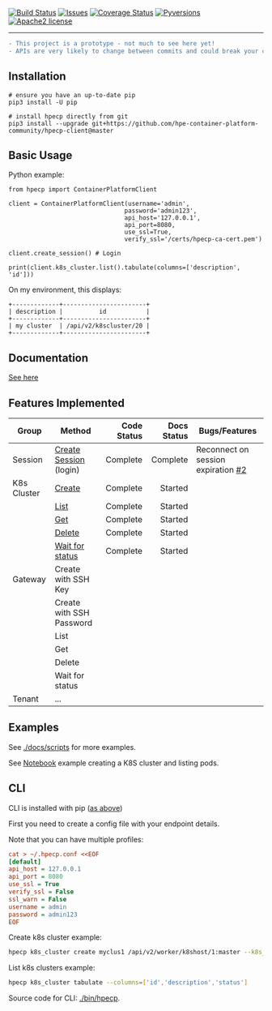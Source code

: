 [![Build Status](https://travis-ci.org/hpe-container-platform-community/hpecp-python-library.svg?branch=master)](https://travis-ci.org/hpe-container-platform-community/hpecp-python-library)
[![Issues](https://img.shields.io/github/issues/hpe-container-platform-community/hpecp-python-library/bug.svg)](https://github.com/hpe-container-platform-community/hpecp-python-library/issues?q=is%3Aissue+is%3Aopen+label%3A"bug")
[![Coverage Status](https://coveralls.io/repos/github/hpe-container-platform-community/hpecp-python-library/badge.png?branch=master)](https://coveralls.io/github/hpe-container-platform-community/hpecp-python-library?branch=master)
[![Pyversions](https://img.shields.io/badge/Pyversions-2.7,%203.5,%203.6,%203.7,%203.8,%203.9-green.svg)](https://github.com/hpe-container-platform-community/hpecp-python-library/blob/master/tox.ini#L7)
[![Apache2 license](http://img.shields.io/badge/license-apache2-brightgreen.svg)](http://opensource.org/licenses/Apache-2.0)

----

```diff
- This project is a prototype - not much to see here yet!
- APIs are very likely to change between commits and could break your code.
```

## Installation

```shell
# ensure you have an up-to-date pip
pip3 install -U pip

# install hpecp directly from git
pip3 install --upgrade git+https://github.com/hpe-container-platform-community/hpecp-client@master
```

## Basic Usage

Python example:

```py3
from hpecp import ContainerPlatformClient

client = ContainerPlatformClient(username='admin', 
                                password='admin123', 
                                api_host='127.0.0.1', 
                                api_port=8080,
                                use_ssl=True,
                                verify_ssl='/certs/hpecp-ca-cert.pem')

client.create_session() # Login

print(client.k8s_cluster.list().tabulate(columns=['description', 'id']))
```

On my environment, this displays:
```
+-------------+-----------------------+
| description |          id           |
+-------------+-----------------------+
| my cluster  | /api/v2/k8scluster/20 |
+-------------+-----------------------+
```

## Documentation

[See here](https://hpe-container-platform-community.github.io/hpecp-python-library/index.html)

## Features Implemented

| Group        | Method                  | Code Status   | Docs Status | Bugs/Features        |
| -------------|-------------------------| --------:| --------:|----------------------|
| Session      | [Create Session](https://hpe-container-platform-community.github.io/hpecp-python-library/hpecp.client.html#hpecp.client.ContainerPlatformClient.create_session) (login)  | Complete | Complete | Reconnect on session expiration [#2](https://github.com/hpe-container-platform-community/hpecp-python-library/issues/2) |
| K8s Cluster  | [Create](https://hpe-container-platform-community.github.io/hpecp-python-library/hpecp.k8s_cluster.html#hpecp.k8s_cluster.K8sClusterController.create) | Complete | Started |                     |
|              | [List](https://hpe-container-platform-community.github.io/hpecp-python-library/hpecp.k8s_cluster.html#hpecp.k8s_cluster.K8sClusterController.list)  | Complete | Started |                     |
|              | [Get](https://hpe-container-platform-community.github.io/hpecp-python-library/hpecp.k8s_cluster.html#hpecp.k8s_cluster.K8sClusterController.get) | Complete | Started |                     |
|              | [Delete](https://hpe-container-platform-community.github.io/hpecp-python-library/hpecp.k8s_cluster.html#hpecp.k8s_cluster.K8sClusterController.delete)  | Complete | Started |                     |
|              | [Wait for status](https://hpe-container-platform-community.github.io/hpecp-python-library/hpecp.k8s_cluster.html#hpecp.k8s_cluster.K8sClusterController.wait_for_status) | Complete | Started |                     |
| Gateway      | Create with SSH Key                |          |                      | |
|              | Create with SSH Password           |          |                      | |
|              | List            |          |                      | |
|              | Get            |          |                      | |
|              | Delete            |          |                      | |
|              | Wait for status            |          |                      | |
| Tenant       | ...                     |          |                      | |


## Examples

See [./docs/scripts](./docs/scripts) for more examples.

See [Notebook](https://nbviewer.jupyter.org/github/hpe-container-platform-community/hpecp-python-library/blob/master/docs/scripts/cluster_get_k8s_and_list_pods.ipynb) example creating a K8S cluster and listing pods.

## CLI

CLI is installed with pip ([as above](#installation))

First you need to create a config file with your endpoint details.  

Note that you can have multiple profiles:

```ini
cat > ~/.hpecp.conf <<EOF
[default]
api_host = 127.0.0.1
api_port = 8080
use_ssl = True
verify_ssl = False
ssl_warn = False
username = admin
password = admin123
EOF
```

Create k8s cluster example:
```sh
hpecp k8s_cluster create myclus1 /api/v2/worker/k8shost/1:master --k8s_version=1.17.0
```

List k8s clusters example:
```sh
hpecp k8s_cluster tabulate --columns=['id','description','status']
```

Source code for CLI: [./bin/hpecp](./bin/hpecp).
